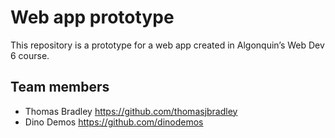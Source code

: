 # Web app prototype

This repository is a prototype for a web app created in Algonquin’s Web Dev 6 course.

## Team members

- Thomas Bradley <https://github.com/thomasjbradley>
- Dino Demos <https://github.com/dinodemos>
